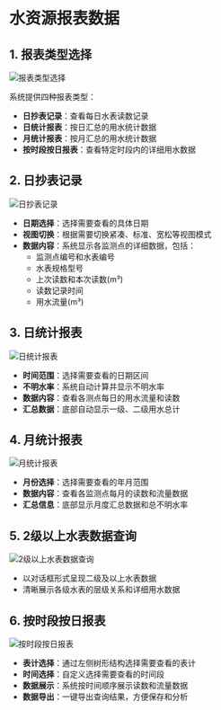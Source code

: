 # 水资源报表数据

## 1. 报表类型选择

![报表类型选择](/水资源报表数据/报表类型选择.png)

系统提供四种报表类型：
- **日抄表记录**：查看每日水表读数记录
- **日统计报表**：按日汇总的用水统计数据
- **月统计报表**：按月汇总的用水统计数据
- **按时段按日报表**：查看特定时段内的详细用水数据

## 2. 日抄表记录

![日抄表记录](/水资源报表数据/日抄表记录.png)

- **日期选择**：选择需要查看的具体日期
- **视图切换**：根据需要切换紧凑、标准、宽松等视图模式
- **数据内容**：系统显示各监测点的详细数据，包括：
  - 监测点编号和水表编号
  - 水表规格型号
  - 上次读数和本次读数(m³)
  - 读数记录时间
  - 用水流量(m³)

## 3. 日统计报表

![日统计报表](/水资源报表数据/日统计报表.png)

- **时间范围**：选择需要查看的日期区间
- **不明水率**：系统自动计算并显示不明水率
- **数据内容**：查看各测点每日的用水流量和读数
- **汇总数据**：底部自动显示一级、二级用水总计

## 4. 月统计报表

![月统计报表](/水资源报表数据/月统计报表.png)

- **月份选择**：选择需要查看的年月范围
- **数据内容**：查看各监测点每月的读数和流量数据
- **汇总信息**：底部显示月度汇总数据和总不明水率

## 5. 2级以上水表数据查询

![2级以上水表数据查询](/水资源报表数据/2级以上水表数据查询.png)

- 以对话框形式呈现二级及以上水表数据
- 清晰展示各级水表的层级关系和详细用水数据

## 6. 按时段按日报表

![按时段按日报表](/水资源报表数据/按时段按日报表.png)

- **表计选择**：通过左侧树形结构选择需要查看的表计
- **时间选择**：自定义选择需要查看的时间段
- **数据展示**：系统按时间顺序展示读数和流量数据
- **数据导出**：一键导出查询结果，方便保存和分析

